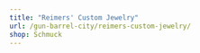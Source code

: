 ```yaml
---
title: "Reimers' Custom Jewelry"
url: /gun-barrel-city/reimers-custom-jewelry/
shop: Schmuck
---
```

